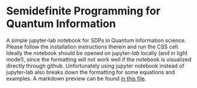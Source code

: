 # Semidefinite Programming for Quantum Information

A simple jupyter-lab notebook for SDPs in Quantum Information science. Please follow the installation instructions therein and run the CSS cell. Ideally the notebook should be opened on jupyter-_lab_ locally (and in light mode!), since the formatting will not work well if the notebook is visualized directly through github. Unfortunately using jupyter notebook instead of jupyter-lab also breaks down the formatting for some equations and examples. A markdown preview can be found [in this file](quantum_sdp.md).

